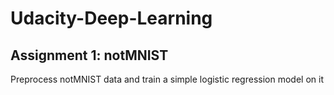 # Udacity-Deep-Learning

## Assignment 1: notMNIST
Preprocess notMNIST data and train a simple logistic regression model on it


